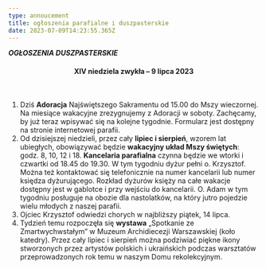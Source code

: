 ```yaml
---
type: annoucement
title: ogłoszenia parafialne i duszpasterskie
date: 2023-07-09T14:23:55.365Z
---
```

***OGŁOSZENIA DUSZPASTERSKIE***

<h4 style="text-align:center;">XIV niedziela zwykła – 9 lipca 2023</h4>

 

1. Dziś **Adoracja** Najświętszego Sakramentu od 15.00 do Mszy wieczornej. Na miesiące wakacyjne zrezygnujemy z Adoracji w soboty. Zachęcamy, by już teraz wpisywać się na kolejne tygodnie. Formularz jest dostępny na stronie internetowej parafii.
2. Od dzisiejszej niedzieli, przez cały **lipiec i sierpień**, wzorem lat ubiegłych, obowiązywać będzie **wakacyjny układ Mszy świętych**: godz. 8, 10, 12 i 18. **Kancelaria parafialna** czynna będzie we wtorki i czwartki od 18.45 do 19.30. W tym tygodniu dyżur pełni o. Krzysztof. Można też kontaktować się telefonicznie na numer kancelarii lub numer księdza dyżurującego. Rozkład dyżurów księży na całe wakacje dostępny jest w gablotce i przy wejściu do kancelarii. O. Adam w tym tygodniu posługuje na obozie dla nastolatków, na który jutro pojedzie wielu młodych z naszej parafii.
3. Ojciec Krzysztof odwiedzi chorych w najbliższy piątek, 14 lipca.
4. Tydzień temu rozpoczęła się **wystawa** „Spotkanie ze Zmartwychwstałym” w Muzeum Archidiecezji Warszawskiej (koło katedry). Przez cały lipiec i sierpień można podziwiać piękne ikony stworzonych przez artystów polskich i ukraińskich podczas warsztatów przeprowadzonych rok temu w naszym Domu rekolekcyjnym.

<!--EndFragment-->